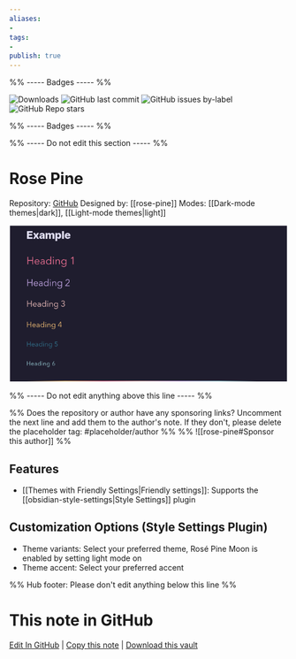 ```yaml
---
aliases:
- 
tags: 
- 
publish: true
---
```


%% ----- Badges ----- %%

![Downloads](https://img.shields.io/badge/downloads-3319-573E7A?style=for-the-badge&logo=)
![GitHub last commit](https://img.shields.io/github/last-commit/rose-pine/obsidian?color=573E7A&label=last%20update&logo=github&style=for-the-badge)
![GitHub issues by-label](https://img.shields.io/github/issues/rose-pine/obsidian/help%20wanted?color=573E7A&logo=github&style=for-the-badge) 
![GitHub Repo stars](https://img.shields.io/github/stars/rose-pine/obsidian?color=573E7A&logo=github&style=for-the-badge)

%% ----- Badges ----- %%

%% ----- Do not edit this section ----- %%

# Rose Pine

Repository: [GitHub](https://github.com/rose-pine/obsidian)
Designed by: [[rose-pine]]
Modes: [[Dark-mode themes|dark]], [[Light-mode themes|light]]



![screenshot](https://github.com/rose-pine/obsidian/raw/HEAD/thumbnail.png)

%% ----- Do not edit anything above this line ----- %% 

%% Does the repository or author have any sponsoring links? Uncomment the next line and add them to the author's note. If they don't, please delete the placeholder tag: #placeholder/author %%
%% ![[rose-pine#Sponsor this author]] %%


## Features

- [[Themes with Friendly Settings|Friendly settings]]: Supports the [[obsidian-style-settings|Style Settings]] plugin

## Customization Options (Style Settings Plugin) 
- Theme variants: Select your preferred theme, Rosé Pine Moon is enabled by setting light mode on
- Theme accent: Select your preferred accent


%% Hub footer: Please don't edit anything below this line %%

# This note in GitHub

<span class="git-footer">[Edit In GitHub](https://github.dev/obsidian-community/obsidian-hub/blob/main/02%20-%20Community%20Expansions/02.05%20All%20Community%20Expansions/Themes/Rose%20Pine.md "git-hub-edit-note") | [Copy this note](https://raw.githubusercontent.com/obsidian-community/obsidian-hub/main/02%20-%20Community%20Expansions/02.05%20All%20Community%20Expansions/Themes/Rose%20Pine.md "git-hub-copy-note") | [Download this vault](https://github.com/obsidian-community/obsidian-hub/archive/refs/heads/main.zip "git-hub-download-vault") </span>
